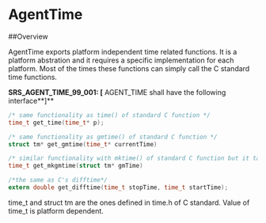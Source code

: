 AgentTime
================

##Overview

AgentTime exports platform independent time related functions. It is a platform abstration and it requires a specific implementation for each platform.
Most of the times these functions can simply call the C standard time functions.

**SRS_AGENT_TIME_99_001: [** AGENT_TIME shall have the following interface**]**
```c
/* same functionality as time() of standard C function */
time_t get_time(time_t* p);

/* same functionality as gmtime() of standard C function */
struct tm* get_gmtime(time_t* currentTime)

/* similar functionality with mktime() of standard C function but it takes UTC as its parameter */
time_t get_mkgmtime(struct tm* gmTime)

/*the same as C's difftime*/
extern double get_difftime(time_t stopTime, time_t startTime);
```

time_t and struct tm are the ones defined in time.h of C standard. Value of time_t is platform dependent.
